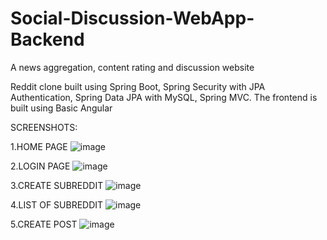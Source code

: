 # Social-Discussion-WebApp-Backend
A news aggregation, content rating and discussion website



Reddit clone built using Spring Boot, Spring Security with JPA Authentication, Spring Data JPA with MySQL, Spring MVC.
The frontend is built using Basic Angular





SCREENSHOTS:

1.HOME PAGE
![image](https://user-images.githubusercontent.com/35851740/132996402-c4f2a2fd-8144-4949-87e3-301336bf3245.png)




2.LOGIN PAGE
![image](https://user-images.githubusercontent.com/35851740/132996412-14058607-f49a-4109-881c-2f234df1fe88.png)





3.CREATE SUBREDDIT
![image](https://user-images.githubusercontent.com/35851740/132996434-35fbd80f-faba-451b-9f1d-bbcdb3ec077f.png)








4.LIST OF SUBREDDIT
![image](https://user-images.githubusercontent.com/35851740/132996443-b3a201ff-017d-43a8-a8ed-6c3f8c5de383.png)



5.CREATE POST
![image](https://user-images.githubusercontent.com/35851740/132996472-fafefd50-ac3c-40b1-bc26-a6cd4ae1219f.png)


